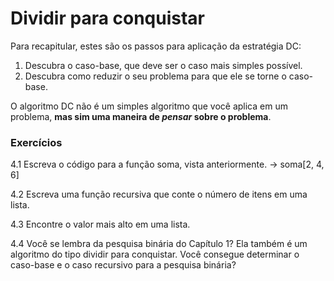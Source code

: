 # Dividir para conquistar

Para recapitular, estes são os passos para aplicação da estratégia DC: 

1. Descubra o caso-base, que deve ser o caso mais simples possível. 
2. Descubra como reduzir o seu problema para que ele se torne o caso-base.

O algoritmo DC não é um simples algoritmo que você aplica em um problema, **mas sim uma maneira de *pensar* sobre o problema**.

### Exercícios

4.1 Escreva o código para a função soma, vista anteriormente. -> soma[2, 4, 6]

4.2 Escreva uma função recursiva que conte o número de itens em uma lista. 

4.3 Encontre o valor mais alto em uma lista.

4.4 Você se lembra da pesquisa binária do Capítulo 1? Ela também é um
algoritmo do tipo dividir para conquistar. Você consegue determinar o caso-base e o caso recursivo para a pesquisa binária?